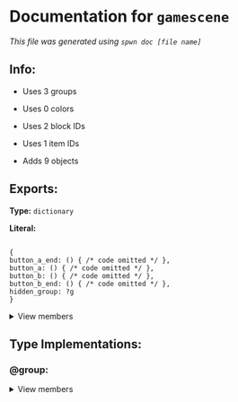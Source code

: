 # Documentation for `gamescene`
_This file was generated using `spwn doc [file name]`_
## Info:

- Uses 3 groups
- Uses 0 colors
- Uses 2 block IDs
- Uses 1 item IDs

- Adds 9 objects
## Exports:
**Type:** `dictionary`

**Literal:**

 ```

{
button_a_end: () { /* code omitted */ },
button_a: () { /* code omitted */ },
button_b: () { /* code omitted */ },
button_b_end: () { /* code omitted */ },
hidden_group: ?g
}

```

<details>
<summary> View members </summary>


## Macros:


**`button_a`**:

>**Type:** `macro`
>
>**Literal:** ```() { /* code omitted */ }```
>
>## Description:
> _Returns an event for when button A is pressed (the right side by default)_
>
>

**`button_a_end`**:

>**Type:** `macro`
>
>**Literal:** ```() { /* code omitted */ }```
>
>## Description:
> _Returns an event for when button A is released (the right side by default)_
>
>

**`button_b`**:

>**Type:** `macro`
>
>**Literal:** ```() { /* code omitted */ }```
>
>## Description:
> _Returns an event for when button B is pressed (the left side by default)_
>
>

**`button_b_end`**:

>**Type:** `macro`
>
>**Literal:** ```() { /* code omitted */ }```
>
>## Description:
> _Returns an event for when button B is released (the left side by default)_
>
>
## Other values:

<details>
<summary> View </summary>

**`hidden_group`**:

>**Type:** `group`
>
>**Literal:** ```?g```
>
>
>


</details>

</details>


## Type Implementations:
### **@group**:
 <details>
<summary> View members </summary>
### **@color**:
 <details>
<summary> View members </summary>
### **@block**:
 <details>
<summary> View members </summary>
### **@item**:
 <details>
<summary> View members </summary>
### **@array**:
 <details>
<summary> View members </summary>
### **@event**:
 <details>
<summary> View members </summary>
### **@counter**:
 <details>
<summary> View members </summary>
